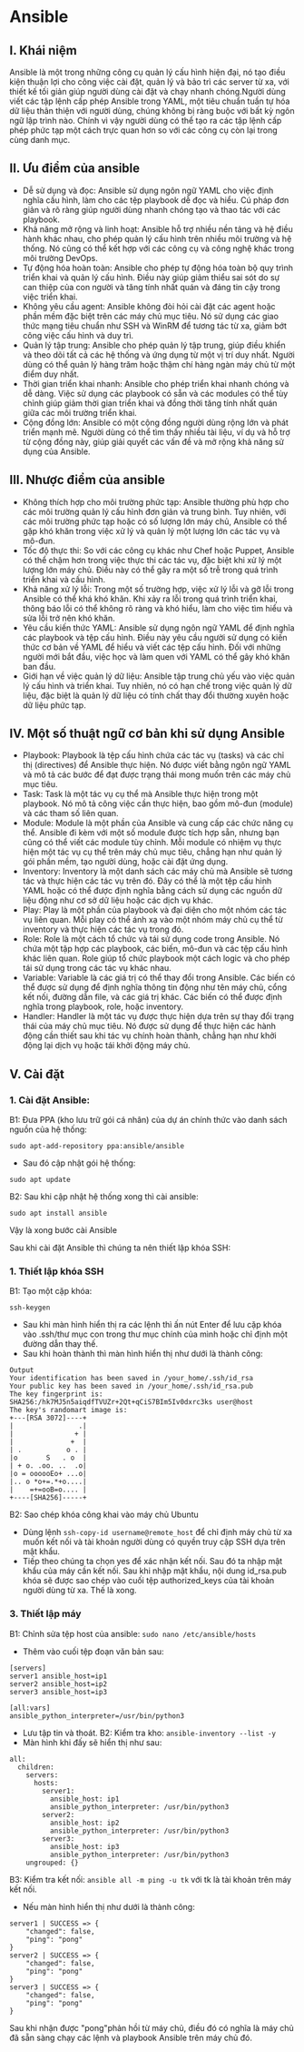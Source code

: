 # Ansible
## I. Khái niệm
Ansible là một trong những công cụ quản lý cấu hình hiện đại, nó tạo điều kiện thuận lợi cho công việc cài đặt, quản lý và bảo trì các server từ xa, với thiết kế tối giản giúp người dùng cài đặt và chạy nhanh chóng.Người dùng viết các tập lệnh cấp phép Ansible trong YAML, một tiêu chuẩn tuần tự hóa dữ liệu thân thiện với người dùng, chúng không bị ràng buộc với bất kỳ ngôn ngữ lập trình nào. Chính vì vậy người dùng có thể tạo ra các tập lệnh cấp phép phức tạp một cách trực quan hơn so với các công cụ còn lại trong cùng danh mục.
## II. Ưu điểm của ansible
- Dễ sử dụng và đọc: Ansible sử dụng ngôn ngữ YAML cho việc định nghĩa cấu hình, làm cho các tệp playbook dễ đọc và hiểu. Cú pháp đơn giản và rõ ràng giúp người dùng nhanh chóng tạo và thao tác với các playbook.
- Khả năng mở rộng và linh hoạt: Ansible hỗ trợ nhiều nền tảng và hệ điều hành khác nhau, cho phép quản lý cấu hình trên nhiều môi trường và hệ thống. Nó cũng có thể kết hợp với các công cụ và công nghệ khác trong môi trường DevOps.
- Tự động hóa hoàn toàn: Ansible cho phép tự động hóa toàn bộ quy trình triển khai và quản lý cấu hình. Điều này giúp giảm thiểu sai sót do sự can thiệp của con người và tăng tính nhất quán và đáng tin cậy trong việc triển khai.
- Không yêu cầu agent: Ansible không đòi hỏi cài đặt các agent hoặc phần mềm đặc biệt trên các máy chủ mục tiêu. Nó sử dụng các giao thức mạng tiêu chuẩn như SSH và WinRM để tương tác từ xa, giảm bớt công việc cấu hình và duy trì.
- Quản lý tập trung: Ansible cho phép quản lý tập trung, giúp điều khiển và theo dõi tất cả các hệ thống và ứng dụng từ một vị trí duy nhất. Người dùng có thể quản lý hàng trăm hoặc thậm chí hàng ngàn máy chủ từ một điểm duy nhất.
- Thời gian triển khai nhanh: Ansible cho phép triển khai nhanh chóng và dễ dàng. Việc sử dụng các playbook có sẵn và các modules có thể tùy chỉnh giúp giảm thời gian triển khai và đồng thời tăng tính nhất quán giữa các môi trường triển khai.
- Cộng đồng lớn: Ansible có một cộng đồng người dùng rộng lớn và phát triển mạnh mẽ. Người dùng có thể tìm thấy nhiều tài liệu, ví dụ và hỗ trợ từ cộng đồng này, giúp giải quyết các vấn đề và mở rộng khả năng sử dụng của Ansible.
## III. Nhược điểm của ansible
- Không thích hợp cho môi trường phức tạp: Ansible thường phù hợp cho các môi trường quản lý cấu hình đơn giản và trung bình. Tuy nhiên, với các môi trường phức tạp hoặc có số lượng lớn máy chủ, Ansible có thể gặp khó khăn trong việc xử lý và quản lý một lượng lớn các tác vụ và mô-đun.
- Tốc độ thực thi: So với các công cụ khác như Chef hoặc Puppet, Ansible có thể chậm hơn trong việc thực thi các tác vụ, đặc biệt khi xử lý một lượng lớn máy chủ. Điều này có thể gây ra một số trễ trong quá trình triển khai và cấu hình.
- Khả năng xử lý lỗi: Trong một số trường hợp, việc xử lý lỗi và gỡ lỗi trong Ansible có thể khá khó khăn. Khi xảy ra lỗi trong quá trình triển khai, thông báo lỗi có thể không rõ ràng và khó hiểu, làm cho việc tìm hiểu và sửa lỗi trở nên khó khăn.
- Yêu cầu kiến thức YAML: Ansible sử dụng ngôn ngữ YAML để định nghĩa các playbook và tệp cấu hình. Điều này yêu cầu người sử dụng có kiến thức cơ bản về YAML để hiểu và viết các tệp cấu hình. Đối với những người mới bắt đầu, việc học và làm quen với YAML có thể gây khó khăn ban đầu.
- Giới hạn về việc quản lý dữ liệu: Ansible tập trung chủ yếu vào việc quản lý cấu hình và triển khai. Tuy nhiên, nó có hạn chế trong việc quản lý dữ liệu, đặc biệt là quản lý dữ liệu có tính chất thay đổi thường xuyên hoặc dữ liệu phức tạp.
## IV. Một số thuật ngữ cơ bản khi sử dụng Ansible
- Playbook: Playbook là tệp cấu hình chứa các tác vụ (tasks) và các chỉ thị (directives) để Ansible thực hiện. Nó được viết bằng ngôn ngữ YAML và mô tả các bước để đạt được trạng thái mong muốn trên các máy chủ mục tiêu.
- Task: Task là một tác vụ cụ thể mà Ansible thực hiện trong một playbook. Nó mô tả công việc cần thực hiện, bao gồm mô-đun (module) và các tham số liên quan.
- Module: Module là một phần của Ansible và cung cấp các chức năng cụ thể. Ansible đi kèm với một số module được tích hợp sẵn, nhưng bạn cũng có thể viết các module tùy chỉnh. Mỗi module có nhiệm vụ thực hiện một tác vụ cụ thể trên máy chủ mục tiêu, chẳng hạn như quản lý gói phần mềm, tạo người dùng, hoặc cài đặt ứng dụng.
- Inventory: Inventory là một danh sách các máy chủ mà Ansible sẽ tương tác và thực hiện các tác vụ trên đó. Đây có thể là một tệp cấu hình YAML hoặc có thể được định nghĩa bằng cách sử dụng các nguồn dữ liệu động như cơ sở dữ liệu hoặc các dịch vụ khác.
- Play: Play là một phần của playbook và đại diện cho một nhóm các tác vụ liên quan. Mỗi play có thể ánh xạ vào một nhóm máy chủ cụ thể từ inventory và thực hiện các tác vụ trong đó.
- Role: Role là một cách tổ chức và tái sử dụng code trong Ansible. Nó chứa một tập hợp các playbook, các biến, mô-đun và các tệp cấu hình khác liên quan. Role giúp tổ chức playbook một cách logic và cho phép tái sử dụng trong các tác vụ khác nhau.
- Variable: Variable là các giá trị có thể thay đổi trong Ansible. Các biến có thể được sử dụng để định nghĩa thông tin động như tên máy chủ, cổng kết nối, đường dẫn file, và các giá trị khác. Các biến có thể được định nghĩa trong playbook, role, hoặc inventory.
- Handler: Handler là một tác vụ được thực hiện dựa trên sự thay đổi trạng thái của máy chủ mục tiêu. Nó được sử dụng để thực hiện các hành động cần thiết sau khi tác vụ chính hoàn thành, chẳng hạn như khởi động lại dịch vụ hoặc tái khởi động máy chủ.
## V. Cài đặt
### 1. Cài đặt Ansible:
B1: Đưa PPA (kho lưu trữ gói cá nhân) của dự án chính thức vào danh sách nguồn của hệ thống:
```
sudo apt-add-repository ppa:ansible/ansible
```
- Sau đó cập nhật gói hệ thống:
```
sudo apt update
```
B2: Sau khi cập nhật hệ thống xong thì cài ansible:
```
sudo apt install ansible
```
Vậy là xong bước cài Ansible

Sau khi cài đặt Ansible thì chúng ta nên thiết lập khóa SSH:
### 1. Thiết lập khóa SSH
B1: Tạo một cặp khóa:
```
ssh-keygen
```
- Sau khi màn hình hiển thị ra các lệnh thì ấn nút Enter để lưu cặp khóa vào .ssh/thư mục con trong thư mục chính của mình hoặc chỉ định một đường dẫn thay thế.
- Sau khi hoàn thành thì màn hình hiển thị như dưới là thành công:
```
Output
Your identification has been saved in /your_home/.ssh/id_rsa
Your public key has been saved in /your_home/.ssh/id_rsa.pub
The key fingerprint is:
SHA256:/hk7MJ5n5aiqdfTVUZr+2Qt+qCiS7BIm5Iv0dxrc3ks user@host
The key's randomart image is:
+---[RSA 3072]----+
|                .|
|               + |
|              +  |
| .           o . |
|o       S   . o  |
| + o. .oo. ..  .o|
|o = oooooEo+ ...o|
|.. o *o+=.*+o....|
|    =+=ooB=o.... |
+----[SHA256]-----+
```
B2:  Sao chép khóa công khai vào máy chủ Ubuntu
- Dùng lệnh `ssh-copy-id username@remote_host` để chỉ định máy chủ từ xa muốn kết nối và tài khoản người dùng có quyền truy cập SSH dựa trên mật khẩu.
- Tiếp theo chúng ta chọn yes để xác nhận kết nối. Sau đó ta nhập mật khẩu của máy cần kết nối.
Sau khi nhập mật khẩu, nội dung id_rsa.pub khóa sẽ được sao chép vào cuối tệp authorized_keys của tài khoản người dùng từ xa. Thế là xong.

### 3. Thiết lập máy
B1: Chỉnh sửa tệp host của ansible: `sudo nano /etc/ansible/hosts`
- Thêm vào cuối tệp đoạn văn bản sau:
```
[servers]
server1 ansible_host=ip1
server2 ansible_host=ip2
server3 ansible_host=ip3

[all:vars]
ansible_python_interpreter=/usr/bin/python3
```
- Lưu tập tin và thoát.
B2: Kiểm tra kho: `ansible-inventory --list -y`
- Màn hình khi đấy sẽ hiển thị như sau:
```
all:
  children:
    servers:
      hosts:
        server1:
          ansible_host: ip1
          ansible_python_interpreter: /usr/bin/python3
        server2:
          ansible_host: ip2
          ansible_python_interpreter: /usr/bin/python3
        server3:
          ansible_host: ip3
          ansible_python_interpreter: /usr/bin/python3
    ungrouped: {}
```
B3: Kiểm tra kết nối: `ansible all -m ping -u tk` với tk là tài khoản trên máy kết nối.
- Nếu màn hình hiển thị như dưới là thành công:
```
server1 | SUCCESS => {
    "changed": false,
    "ping": "pong"
}
server2 | SUCCESS => {
    "changed": false,
    "ping": "pong"
}
server3 | SUCCESS => {
    "changed": false,
    "ping": "pong"
}
```
Sau khi nhận được "pong"phản hồi từ máy chủ, điều đó có nghĩa là máy chủ đã sẵn sàng chạy các lệnh và playbook Ansible trên máy chủ đó.
